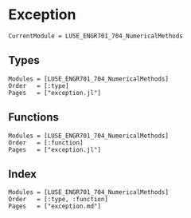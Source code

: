 # Exception

```@meta
CurrentModule = LUSE_ENGR701_704_NumericalMethods
```

## Types
```@autodocs
Modules = [LUSE_ENGR701_704_NumericalMethods]
Order   = [:type]
Pages   = ["exception.jl"]
```

## Functions
```@autodocs
Modules = [LUSE_ENGR701_704_NumericalMethods]
Order   = [:function]
Pages   = ["exception.jl"]
```

## Index
```@index
Modules = [LUSE_ENGR701_704_NumericalMethods]
Order   = [:type, :function]
Pages   = ["exception.md"]
```
